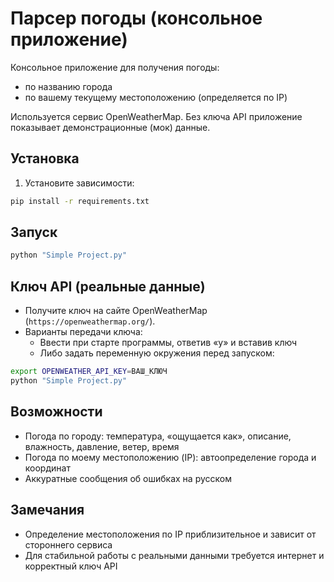 # Парсер погоды (консольное приложение)

Консольное приложение для получения погоды:
- по названию города
- по вашему текущему местоположению (определяется по IP)

Используется сервис OpenWeatherMap. Без ключа API приложение показывает демонстрационные (мок) данные.

## Установка

1. Установите зависимости:
```bash
pip install -r requirements.txt
```

## Запуск

```bash
python "Simple Project.py"
```

## Ключ API (реальные данные)

- Получите ключ на сайте OpenWeatherMap (`https://openweathermap.org/`).
- Варианты передачи ключа:
  - Ввести при старте программы, ответив «y» и вставив ключ
  - Либо задать переменную окружения перед запуском:
```bash
export OPENWEATHER_API_KEY=ВАШ_КЛЮЧ
python "Simple Project.py"
```

## Возможности

- Погода по городу: температура, «ощущается как», описание, влажность, давление, ветер, время
- Погода по моему местоположению (IP): автоопределение города и координат
- Аккуратные сообщения об ошибках на русском

## Замечания

- Определение местоположения по IP приблизительное и зависит от стороннего сервиса
- Для стабильной работы с реальными данными требуется интернет и корректный ключ API

